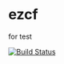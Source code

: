 # ezcf
for test

[![Build Status](https://travis-ci.org/laike9m/ezcf.svg)](https://travis-ci.org/laike9m/ezcf)

